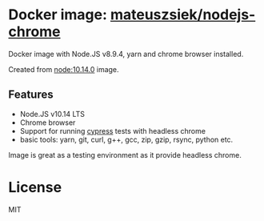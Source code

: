 # Docker image: [mateuszsiek/nodejs-chrome](https://hub.docker.com/r/mateuszsiek/nodejs-chrome/)

Docker image with Node.JS v8.9.4, yarn and chrome browser installed.

Created from [node:10.14.0](https://hub.docker.com/_/node/) image.

## Features
* Node.JS v10.14 LTS
* Chrome browser
* Support for running [cypress](https://www.cypress.io/) tests with headless chrome
* basic tools: yarn, git, curl, g++, gcc, zip, gzip, rsync, python etc.

Image is great as a testing environment as it provide headless chrome.

# License

MIT

